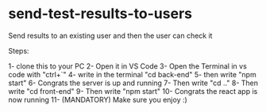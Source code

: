 # send-test-results-to-users
Send results to an existing user and then the user can check it

Steps:

1- clone this to your PC
2- Open it in VS Code
3- Open the Terminal in vs code with "ctrl+`"
4- write in the terminal "cd back-end"
5- then write "npm start"
6- Congrats the server is up and running
7- Then write "cd .."
8- Then write "cd front-end"
9- Then write "npm start"
10- Congrats the react app is now running
11- (MANDATORY) Make sure you enjoy :)
